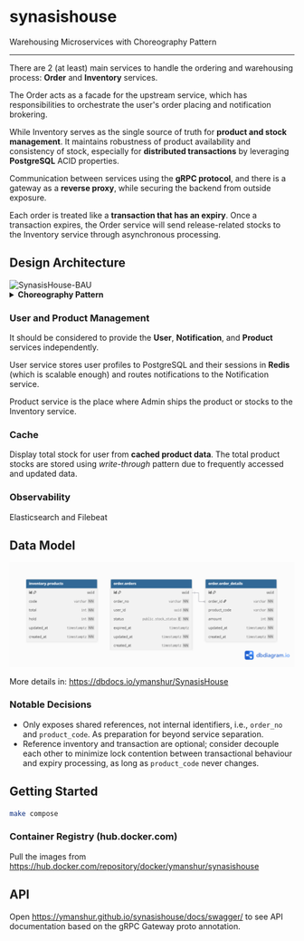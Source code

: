 # synasishouse

Warehousing Microservices with Choreography Pattern

***

There are 2 (at least) main services to handle the ordering and warehousing process: **Order** and **Inventory** services.

The Order acts as a facade for the upstream service, which has responsibilities to orchestrate the user's order placing and notification brokering.

While Inventory serves as the single source of truth for **product and stock management**. It maintains robustness of product availability and consistency of stock, especially for **distributed transactions** by leveraging **PostgreSQL** ACID properties.

Communication between services using the **gRPC protocol**, and there is a gateway as a **reverse proxy**, while securing the backend from outside exposure.

Each order is treated like a **transaction that has an expiry**. Once a transaction expires, the Order service will send release-related stocks to the Inventory service through asynchronous processing.

## Design Architecture

<img width="767" height="316" alt="SynasisHouse-BAU" src="https://github.com/user-attachments/assets/e92384b7-563e-42c5-8393-a675413e8cca" />

</br>
<details>
  <summary><strong>Choreography Pattern</strong></summary>
  <img width="733" height="682" alt="SynasisHouse-BEYOND" src="https://github.com/user-attachments/assets/071cc190-62d3-4043-88e4-c84e3dc22c2d" />
</details>

### User and Product Management

It should be considered to provide the **User**, **Notification**, and **Product** services independently.

User service stores user profiles to PostgreSQL and their sessions in **Redis** (which is scalable enough) and routes notifications to the Notification service.

Product service is the place where Admin ships the product or stocks to the Inventory service.

### Cache

Display total stock for user from **cached product data**. The total product stocks are stored using *write-through* pattern due to frequently accessed and updated data.

### Observability

Elasticsearch and Filebeat

## Data Model

<img alt="Synasis House ERD" src="./docs/schema.png" />

More details in: <https://dbdocs.io/ymanshur/SynasisHouse>

### Notable Decisions

- Only exposes shared references, not internal identifiers, i.e., `order_no` and `product_code`. As preparation for beyond service separation.
- Reference inventory and transaction are optional; consider decouple each other to minimize lock contention between transactional behaviour and expiry processing, as long as `product_code` never changes.

## Getting Started

```bash
make compose
```

### Container Registry (hub.docker.com)

Pull the images from <https://hub.docker.com/repository/docker/ymanshur/synasishouse>

## API

Open <https://ymanshur.github.io/synasishouse/docs/swagger/> to see API documentation based on the gRPC Gateway proto annotation.
